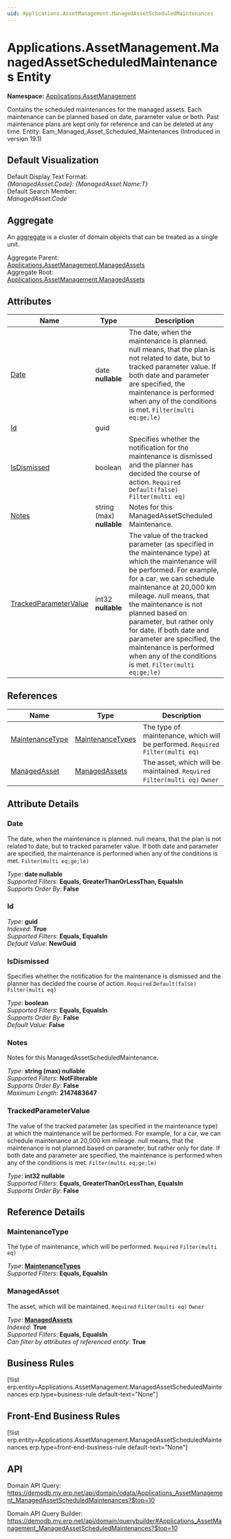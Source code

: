 ```yaml
---
uid: Applications.AssetManagement.ManagedAssetScheduledMaintenances
---
```

# Applications.AssetManagement.ManagedAssetScheduledMaintenances Entity

**Namespace:** [Applications.AssetManagement](Applications.AssetManagement.md)  

Contains the scheduled maintenances for the managed assets. Each maintenance can be planned based on date, parameter value or both. Past maintenance plans are kept only for reference and can be deleted at any time. Entity: Eam_Managed_Asset_Scheduled_Maintenances (Introduced in version 19.1)

## Default Visualization
Default Display Text Format:  
_{ManagedAsset.Code}: {ManagedAsset.Name:T}_  
Default Search Member:  
_ManagedAsset.Code_  

## Aggregate
An [aggregate](https://docs.erp.net/tech/advanced/concepts/aggregates.html) is a cluster of domain objects that can be treated as a single unit.  

Aggregate Parent:  
[Applications.AssetManagement.ManagedAssets](Applications.AssetManagement.ManagedAssets.md)  
Aggregate Root:  
[Applications.AssetManagement.ManagedAssets](Applications.AssetManagement.ManagedAssets.md)  

## Attributes

| Name | Type | Description |
| ---- | ---- | --- |
| [Date](Applications.AssetManagement.ManagedAssetScheduledMaintenances.md#date) | date __nullable__ | The date, when the maintenance is planned. null means, that the plan is not related to date, but to tracked parameter value. If both date and parameter are specified, the maintenance is performed when any of the conditions is met. `Filter(multi eq;ge;le)` 
| [Id](Applications.AssetManagement.ManagedAssetScheduledMaintenances.md#id) | guid |  
| [IsDismissed](Applications.AssetManagement.ManagedAssetScheduledMaintenances.md#isdismissed) | boolean | Specifies whether the notification for the maintenance is dismissed and the planner has decided the course of action. `Required` `Default(false)` `Filter(multi eq)` 
| [Notes](Applications.AssetManagement.ManagedAssetScheduledMaintenances.md#notes) | string (max) __nullable__ | Notes for this ManagedAssetScheduled<br />Maintenance. 
| [TrackedParameterValue](Applications.AssetManagement.ManagedAssetScheduledMaintenances.md#trackedparametervalue) | int32 __nullable__ | The value of the tracked parameter (as specified in the maintenance type) at which the maintenance will be performed. For example, for a car, we can schedule maintenance at 20,000 km mileage. null means, that the maintenance is not planned based on parameter, but rather only for date. If both date and parameter are specified, the maintenance is performed when any of the conditions is met. `Filter(multi eq;ge;le)` 

## References

| Name | Type | Description |
| ---- | ---- | --- |
| [MaintenanceType](Applications.AssetManagement.ManagedAssetScheduledMaintenances.md#maintenancetype) | [MaintenanceTypes](Applications.AssetManagement.MaintenanceTypes.md) | The type of maintenance, which will be performed. `Required` `Filter(multi eq)` |
| [ManagedAsset](Applications.AssetManagement.ManagedAssetScheduledMaintenances.md#managedasset) | [ManagedAssets](Applications.AssetManagement.ManagedAssets.md) | The asset, which will be maintained. `Required` `Filter(multi eq)` `Owner` |


## Attribute Details

### Date

The date, when the maintenance is planned. null means, that the plan is not related to date, but to tracked parameter value. If both date and parameter are specified, the maintenance is performed when any of the conditions is met. `Filter(multi eq;ge;le)`

_Type_: **date __nullable__**  
_Supported Filters_: **Equals, GreaterThanOrLessThan, EqualsIn**  
_Supports Order By_: **False**  

### Id

_Type_: **guid**  
_Indexed_: **True**  
_Supported Filters_: **Equals, EqualsIn**  
_Default Value_: **NewGuid**  

### IsDismissed

Specifies whether the notification for the maintenance is dismissed and the planner has decided the course of action. `Required` `Default(false)` `Filter(multi eq)`

_Type_: **boolean**  
_Supported Filters_: **Equals, EqualsIn**  
_Supports Order By_: **False**  
_Default Value_: **False**  

### Notes

Notes for this ManagedAssetScheduledMaintenance.

_Type_: **string (max) __nullable__**  
_Supported Filters_: **NotFilterable**  
_Supports Order By_: **False**  
_Maximum Length_: **2147483647**  

### TrackedParameterValue

The value of the tracked parameter (as specified in the maintenance type) at which the maintenance will be performed. For example, for a car, we can schedule maintenance at 20,000 km mileage. null means, that the maintenance is not planned based on parameter, but rather only for date. If both date and parameter are specified, the maintenance is performed when any of the conditions is met. `Filter(multi eq;ge;le)`

_Type_: **int32 __nullable__**  
_Supported Filters_: **Equals, GreaterThanOrLessThan, EqualsIn**  
_Supports Order By_: **False**  


## Reference Details

### MaintenanceType

The type of maintenance, which will be performed. `Required` `Filter(multi eq)`

_Type_: **[MaintenanceTypes](Applications.AssetManagement.MaintenanceTypes.md)**  
_Supported Filters_: **Equals, EqualsIn**  

### ManagedAsset

The asset, which will be maintained. `Required` `Filter(multi eq)` `Owner`

_Type_: **[ManagedAssets](Applications.AssetManagement.ManagedAssets.md)**  
_Indexed_: **True**  
_Supported Filters_: **Equals, EqualsIn**  
_Can filter by attributes of referenced entity_: **True**  



## Business Rules

[!list erp.entity=Applications.AssetManagement.ManagedAssetScheduledMaintenances erp.type=business-rule default-text="None"]

## Front-End Business Rules

[!list erp.entity=Applications.AssetManagement.ManagedAssetScheduledMaintenances erp.type=front-end-business-rule default-text="None"]

## API

Domain API Query:
<https://demodb.my.erp.net/api/domain/odata/Applications_AssetManagement_ManagedAssetScheduledMaintenances?$top=10>

Domain API Query Builder:
<https://demodb.my.erp.net/api/domain/querybuilder#Applications_AssetManagement_ManagedAssetScheduledMaintenances?$top=10>

